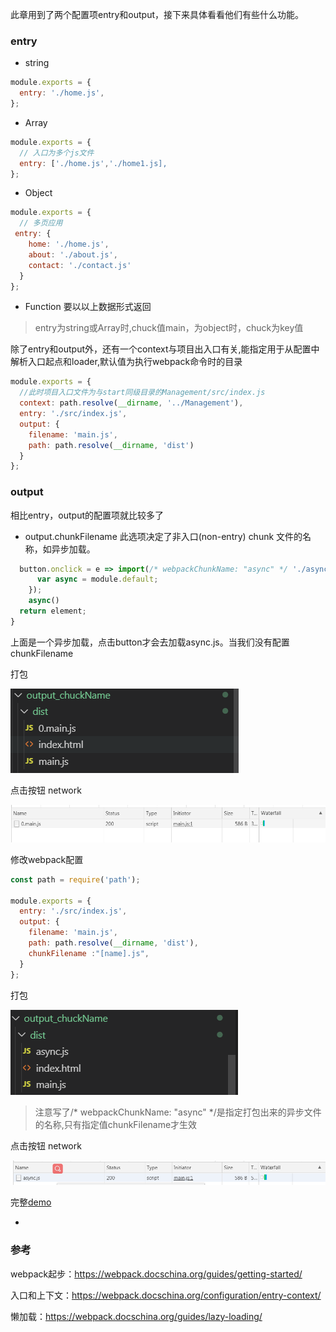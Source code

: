 此章用到了两个配置项entry和output，接下来具体看看他们有些什么功能。

### entry
- string
```JavaScript
module.exports = {
  entry: './home.js',
};
```
- Array
```JavaScript
module.exports = {
  // 入口为多个js文件
  entry: ['./home.js','./home1.js],
};
```
- Object
```JavaScript
module.exports = {
  // 多页应用
 entry: {
    home: './home.js',
    about: './about.js',
    contact: './contact.js'
  }
};
```
- Function
要以以上数据形式返回
>entry为string或Array时,chuck值main，为object时，chuck为key值

除了entry和output外，还有一个context与项目出入口有关,能指定用于从配置中解析入口起点和loader,默认值为执行webpack命令时的目录

```JavaScript
module.exports = {
  //此时项目入口文件为与start同级目录的Management/src/index.js
  context: path.resolve(__dirname, '../Management'),
  entry: './src/index.js',
  output: {
    filename: 'main.js',
    path: path.resolve(__dirname, 'dist')
  }
};
```

### output
相比entry，output的配置项就比较多了

- output.chunkFilename
此选项决定了非入口(non-entry) chunk 文件的名称，如异步加载。
```JavaScript
  button.onclick = e => import(/* webpackChunkName: "async" */ './async').then(module => {
      var async = module.default;
    });
    async()
  return element;
}
```
上面是一个异步加载，点击button才会去加载async.js。当我们没有配置chunkFilename

打包

![image](https://github.com/smallmonsters/webpack_study/blob/master/img/start/1.png)

点击按钮 network

![image](https://github.com/smallmonsters/webpack_study/blob/master/img/start/2.png)

修改webpack配置
```JavaScript
const path = require('path');

module.exports = {
  entry: './src/index.js',
  output: {
    filename: 'main.js',
    path: path.resolve(__dirname, 'dist'),
    chunkFilename :"[name].js",
  }
};
```

打包

![image](https://github.com/smallmonsters/webpack_study/blob/master/img/start/3.png)

>注意写了/* webpackChunkName: "async" */是指定打包出来的异步文件的名称,只有指定值chunkFilename才生效

点击按钮 network

![image](https://github.com/smallmonsters/webpack_study/blob/master/img/start/4.png)

完整[demo](https://github.com/smallmonsters/webpack_study/tree/master/start/src/output_chuckName)

- 

<!-- 
output.auxiliaryComment、output.library、output.libraryExport、output.libraryTarget 、output.jsonpFunction  -->


### 参考

webpack起步：https://webpack.docschina.org/guides/getting-started/

入口和上下文：https://webpack.docschina.org/configuration/entry-context/

懒加载：https://webpack.docschina.org/guides/lazy-loading/
